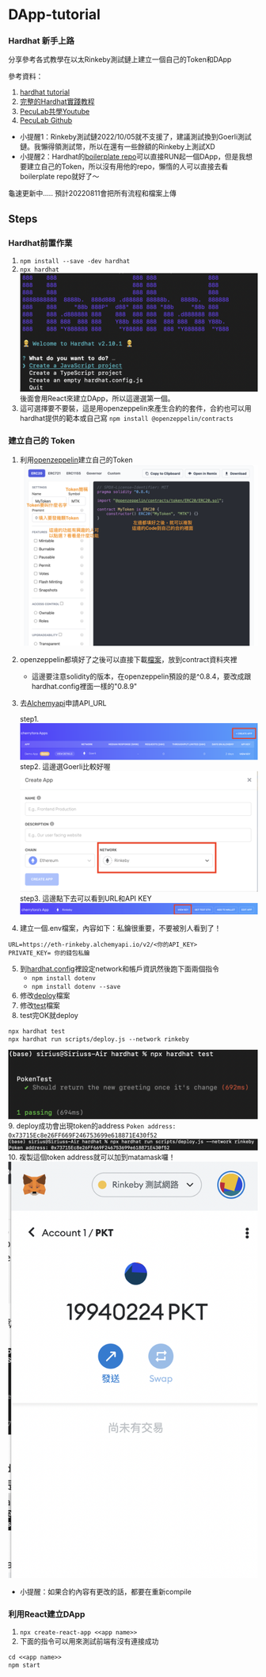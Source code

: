 # DApp-tutorial
### Hardhat 新手上路
分享參考各式教學在以太Rinkeby測試鏈上建立一個自己的Token和DApp

參考資料：
1. [hardhat tutorial](https://hardhat.org/tutorial)
2. [完整的Hardhat實踐教程](https://medium.com/my-blockchain-development-daily-journey/%E5%AE%8C%E6%95%B4%E7%9A%84hardhat%E5%AF%A6%E8%B8%90%E6%95%99%E7%A8%8B-a9b005aa4c12)
3. [PecuLab共學Youtube](https://youtu.be/0rlY6WUtrAY)
4. [PecuLab Github](https://github.com/pecu/PecuLab4SEP)
* 小提醒1：Rinkeby測試鏈2022/10/05就不支援了，建議測試換到Goerli測試鏈。我懶得領測試幣，所以在還有一些餘額的Rinkeby上測試XD
* 小提醒2：Hardhat的[boilerplate repo](https://github.com/NomicFoundation/hardhat-boilerplate)可以直接RUN起一個DApp，但是我想要建立自己的Token，所以沒有用他的repo，懶惰的人可以直接去看boilerplate repo就好了～

龜速更新中.....
預計20220811會把所有流程和檔案上傳

## Steps
### Hardhat前置作業
1. `npm install --save -dev hardhat`
2. `npx hardhat` 
![](figures/hardhat_init.png)
後面會用React來建立DApp，所以這邊選第一個。
3. 這可選擇要不要裝，這是用openzeppelin來產生合約的套件，合約也可以用hardhat提供的範本或自己寫
`npm install @openzeppelin/contracts`
### 建立自己的 Token
1. 利用[openzeppelin](https://docs.openzeppelin.com/contracts/4.x/wizard)建立自己的Token
![](figures/openzepplin.png)
2. openzeppelin都填好了之後可以直接下載[檔案](hardhat/contracts/PokenTest.sol)，放到contract資料夾裡
    * 這邊要注意solidity的版本，在openzeppelin預設的是^0.8.4，要改成跟hardhat.config裡面一樣的"0.8.9"
3. 去[Alchemyapi](https://dashboard.alchemyapi.io/)申請API_URL

    step1. ![](figures/API_step1.png)
    step2. 這邊選Goerli比較好喔![](figures/API_step2.png)
    step3. 這邊點下去可以看到URL和API KEY![](figures/API_step3.png)

4. 建立一個.env檔案，內容如下：私鑰很重要，不要被別人看到了！
```
URL=https://eth-rinkeby.alchemyapi.io/v2/<你的API_KEY>
PRIVATE_KEY= 你的錢包私鑰
```
5. 到[hardhat.config](hardhat/hardhat.config.js)裡設定network和帳戶資訊然後跑下面兩個指令
    * `npm install dotenv`
    * `npm install dotenv --save`
6. 修改[deploy](hardhat/scripts/deploy.js)檔案
7. 修改[test](hardhat/test/Test.js)檔案
8. test完OK就deploy
```
npx hardhat test
npx hardhat run scripts/deploy.js --network rinkeby
```
![](figures/test_success.png)
9. deploy成功會出現token的address
`Poken address: 0x73715Ec8e26FF669F246753699e618871E430f52`
![](figures/deploy_success.png)
10. 複製這個token address就可以加到matamask囉！
![](figures/matamask.png)

* 小提醒：如果合約內容有更改的話，都要在重新compile

### 利用React建立DApp
1. `npx create-react-app <<app name>>`
2. 下面的指令可以用來測試前端有沒有連接成功
```
cd <<app name>>
npm start
```
